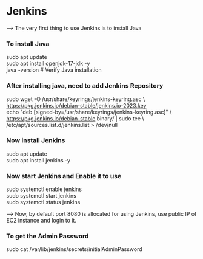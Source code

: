 # Jenkins

--> The very first thing to use Jenkins is to install Java <br>

### To install Java
sudo apt update <br>
sudo apt install openjdk-17-jdk -y <br>
java -version  # Verify Java installation <br>

### After installing java, need to add Jenkins Repository
sudo wget -O /usr/share/keyrings/jenkins-keyring.asc \ <br>
  https://pkg.jenkins.io/debian-stable/jenkins.io-2023.key <br>
echo "deb [signed-by=/usr/share/keyrings/jenkins-keyring.asc]" \ <br>
  https://pkg.jenkins.io/debian-stable binary/ | sudo tee \ <br>
  /etc/apt/sources.list.d/jenkins.list > /dev/null <br>

### Now install Jenkins
sudo apt update <br>
sudo apt install jenkins -y <br>

### Now start Jenkins and Enable it to use
sudo systemctl enable jenkins <br>
sudo systemctl start jenkins <br>
sudo systemctl status jenkins <br>

--> Now, by default port 8080 is allocated for using Jenkins, use public IP of EC2 instance and login to it. <br>

### To get the Admin Password
sudo cat /var/lib/jenkins/secrets/initialAdminPassword
